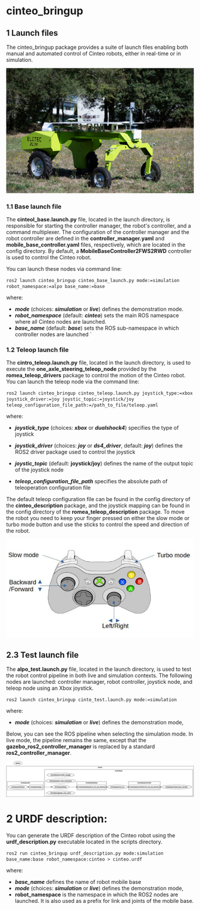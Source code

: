 # cinteo_bringup #

## 1 Launch files ##

The cinteo_bringup package provides a suite of launch files enabling both manual and automated control of Cinteo robots, either in real-time or in simulation. 

![Controller mapping](doc/cinteo.jpg)

### 1.1 Base launch file ###

The **cinteol_base.launch.py** file, located in the launch directory, is responsible for starting the controller manager, the robot's controller, and a command multiplexer. The configuration of the controller manager and the robot controller are defined in the **controller_manager.yaml** and **mobile_base_controller.yaml** files, respectively, which are located in the config directory. By default,  a **MobileBaseController2FWS2RWD** controller is used to control the Cinteo robot.

You can launch these nodes via command line:

```console
ros2 launch cinteo_bringup cinteo_base_launch.py mode:=simulation robot_namespace:=alpo base_name:=base
```

where:
- ***mode*** (choices: ***simulation*** or ***live***) defines the demonstration mode.  
- ***robot_namespace*** (default: ***cinteo***) sets the main ROS namespace where all Cinteo nodes are launched. 
- ***base_name*** (default: ***base***) sets the ROS sub-namespace in which controller nodes are launched
`

### 1.2 Teleop launch file ###

The **cintro_teleop.launch.py** file, located in the launch directory, is used to execute the **one_axle_steering_teleop_node** provided by the **romea_teleop_drivers** package to control the motion of the Cinteo robot. You can launch the teleop node via the command line:

```console
ros2 launch cinteo_bringup cinteo_teleop.launch.py joystick_type:=xbox joystick_driver:=joy joystic_topic:=joystick/joy teleop_configuration_file_path:=/path_to_file/teleop.yaml
```

where:

- ***joystick_type*** (choices: ***xbox*** or ***dualshock4***) specifies the type of joystick

- ***joystick_driver*** (choices: ***joy*** or ***ds4_driver***, default: ***joy***) defines the ROS2 driver package used to control the joystick
- ***joystic_topic*** (default: **joystick/joy**) defines the name of the output topic of the  joystick node 
- ***teleop_configuration_file_path*** specifies the absolute path of teleoperation configuration file 

The default teleop configuration file can be found in the config directory of the **cinteo_description** package, and the joystick mapping can be found in the config directory of the **romea_teleop_description** package. To move the robot you need to keep your finger pressed on either the slow mode or turbo mode button and use the sticks to control the speed and direction of the robot.

![Controller mapping](doc/teleop.jpg)

## 2.3 Test launch file

The **alpo_test.launch.py** file, located in the launch directory, is used to test the robot control pipeline in both live and simulation contexts. The following nodes are launched: controller manager, robot controller, joystick node, and teleop node using an Xbox joystick.

```console
ros2 launch cinteo_bringup cinto_test.launch.py mode:=simulation
```

where:

- ***mode*** (choices: ***simulation*** or ***live***) defines the demonstration mode,   

Below, you can see the ROS pipeline when selecting the simulation mode. In live mode, the pipeline remains the same, except that the **gazebo_ros2_controller_manager** is replaced by a standard **ros2_controller_manager**. 

![Controller mapping](doc/test_pipeline.png)

# 2 URDF description:

You can generate the URDF description of the Cinteo robot using the **urdf_description.py** executable located in the scripts directory.

```console
ros2 run cinteo_bringup urdf_description.py mode:simulation base_name:base robot_namespace:cinteo > cinteo.urdf
```

where:

- ***base_name***  defines the name of robot mobile base  
- ***mode*** (choices: ***simulation*** or ***live***) defines the demonstration mode,  
- **robot_namespace** is the namespace in which the ROS2 nodes are launched. It is also used as a prefix for link and joints of the mobile base. 
